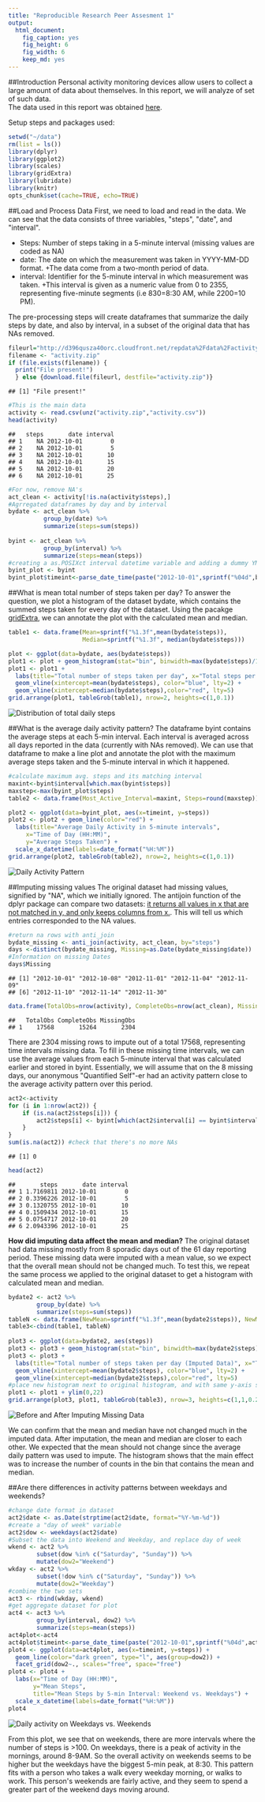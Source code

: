 ```yaml
---
title: "Reproducible Research Peer Assesment 1"
output:
  html_document:
    fig_caption: yes
    fig_height: 6
    fig_width: 6
    keep_md: yes
---
```


##Introduction
Personal activity monitoring devices allow users to collect a large amount of data about themselves. In this report, we will analyze of set of such data.  
The data used in this report was obtained [here](https://d396qusza40orc.cloudfront.net/repdata%2Fdata%2Factivity.zip).

Setup steps and packages used:

```r
setwd("~/data")
rm(list = ls())
library(dplyr)
library(ggplot2)
library(scales)
library(gridExtra)
library(lubridate)
library(knitr)
opts_chunk$set(cache=TRUE, echo=TRUE)
```


##Load and Process Data 
First, we need to load and read in the data. We can see that the data consists of three variables, "steps", "date", and "interval".  

* Steps: Number of steps taking in a 5-minute interval (missing values are coded as NA)  
* date: The date on which the measurement was taken in YYYY-MM-DD format.
+The data come from a two-month period of data.    
* interval: Identifier for the 5-minute interval in which measurement was taken.
+This interval is given as a numeric value from 0 to 2355, representing five-minute segments (i.e 830=8:30 AM, while 2200=10 PM).  

The pre-processing steps will create dataframes that summarize the daily steps by date, and also by interval, in a subset of the original data that has NAs removed. 


```r
fileurl="http://d396qusza40orc.cloudfront.net/repdata%2Fdata%2Factivity.zip"
filename <- "activity.zip"
if (file.exists(filename)) {
  print("File present!")
  } else {download.file(fileurl, destfile="activity.zip")}
```

```
## [1] "File present!"
```

```r
#This is the main data
activity <- read.csv(unz("activity.zip","activity.csv"))
head(activity) 
```

```
##   steps       date interval
## 1    NA 2012-10-01        0
## 2    NA 2012-10-01        5
## 3    NA 2012-10-01       10
## 4    NA 2012-10-01       15
## 5    NA 2012-10-01       20
## 6    NA 2012-10-01       25
```

```r
#For now, remove NA's
act_clean <- activity[!is.na(activity$steps),]
#Agrregated dataframes by day and by interval
bydate <- act_clean %>%
          group_by(date) %>%
          summarize(steps=sum(steps)) 
      
byint <- act_clean %>%
          group_by(interval) %>%
          summarize(steps=mean(steps))
#creating a as.POSIXct interval datetime variable and adding a dummy YMD to the intervals
byint_plot <- byint 
byint_plot$timeint<-parse_date_time(paste("2012-10-01",sprintf("%04d",byint_plot$interval)), "Y!m*!d!H!M!")
```

##What is mean total number of steps taken per day?
To answer the question, we plot a histogram of the dataset bydate, which contains the summed steps taken for every day of the dataset. Using the  pacakge [gridExtra](http://cran.r-project.org/web/packages/gridExtra/gridExtra.pdf), we can annotate the plot with the calculated mean and median. 


```r
table1 <- data.frame(Mean=sprintf("%1.3f",mean(bydate$steps)), 
                     Median=sprintf("%1.3f", median(bydate$steps)))

plot <- ggplot(data=bydate, aes(bydate$steps))
plot1 <- plot + geom_histogram(stat="bin", binwidth=max(bydate$steps)/15,color="dark green", fill="white")
plot1 <- plot1 + 
  labs(title="Total number of steps taken per day", x="Total steps per day", y="Frequency") + 
  geom_vline(xintercept=mean(bydate$steps), color="blue", lty=2) + 
  geom_vline(xintercept=median(bydate$steps),color="red", lty=5) 
grid.arrange(plot1, tableGrob(table1), nrow=2, heights=c(1,0.1))
```

![Distribution of total daily steps](figure/plot1-1.png) 

##What is the average daily activity pattern?
The dataframe byint contains the average steps at each 5-min interval. Each interval is averaged across all days reported in the data (currently with NAs removed). We can use that dataframe to make a line plot and annotate the plot with the maximum average steps taken and the 5-minute interval in which it happened. 



```r
#calculate maximum avg. steps and its matching interval
maxint<-byint$interval[which.max(byint$steps)]
maxstep<-max(byint_plot$steps)
table2 <- data.frame(Most_Active_Interval=maxint, Steps=round(maxstep))

plot2 <- ggplot(data=byint_plot, aes(x=timeint, y=steps))
plot2 <- plot2 + geom_line(color="red") +
  labs(title="Average Daily Activity in 5-minute intervals",
     x="Time of Day (HH:MM)",
     y="Average Steps Taken") + 
  scale_x_datetime(labels=date_format("%H:%M"))
grid.arrange(plot2, tableGrob(table2), nrow=2, heights=c(1,0.1))
```

![Daily Activity Pattern](figure/plot2-1.png) 


##Imputing missing values
The original dataset had missing values, signified by "NA", which we initially ignored. 
The antijoin function of the dplyr package can compare two datasets: [it returns all values in x that are not matched in y, and only keeps columns from x.](https://stat545-ubc.github.io/bit001_dplyr-cheatsheet.html). This will tell us which entries corresponded to the NA values. 


```r
#return na rows with anti_join
bydate_missing <- anti_join(activity, act_clean, by="steps")
days <-distinct(bydate_missing, Missing=as.Date(bydate_missing$date))
#Information on missing Dates
days$Missing
```

```
## [1] "2012-10-01" "2012-10-08" "2012-11-01" "2012-11-04" "2012-11-09"
## [6] "2012-11-10" "2012-11-14" "2012-11-30"
```

```r
data.frame(TotalObs=nrow(activity), CompleteObs=nrow(act_clean), MissingObs=nrow(bydate_missing))
```

```
##   TotalObs CompleteObs MissingObs
## 1    17568       15264       2304
```

There are 2304 missing rows to impute out of a total 17568, representing time intervals missing data. 
To fill in these missing time intervals, we can use the average values from each 5-minute interval that was calculated earlier and stored in byint. Essentially, we will assume that on the 8 missing days, our anonymous "Quantified Self"-er had an activity pattern close to the average activity pattern over this period. 


```r
act2<-activity
for (i in 1:nrow(act2)) {
    if (is.na(act2$steps[i])) {
        act2$steps[i] <- byint[which(act2$interval[i] == byint$interval), ]$steps
    }
}
sum(is.na(act2)) #check that there's no more NAs
```

```
## [1] 0
```

```r
head(act2) 
```

```
##       steps       date interval
## 1 1.7169811 2012-10-01        0
## 2 0.3396226 2012-10-01        5
## 3 0.1320755 2012-10-01       10
## 4 0.1509434 2012-10-01       15
## 5 0.0754717 2012-10-01       20
## 6 2.0943396 2012-10-01       25
```

**How did imputing data affect the mean and median?**
The original dataset had data missing mostly from 8 sporadic days out of the 61 day reporting period. These missing data were imputed with a mean value, so we expect that the overall mean should not be changed much. To test this, we repeat the same process we applied to the original dataset to get a histogram with calculated mean and median. 


```r
bydate2 <- act2 %>% 
        group_by(date) %>%
        summarize(steps=sum(steps)) 
tableN <- data.frame(NewMean=sprintf("%1.3f",mean(bydate2$steps)), NewMedian=sprintf("%1.3f",median(bydate2$steps)))
table3<-cbind(table1, tableN)
                    
plot3 <- ggplot(data=bydate2, aes(steps))
plot3 <- plot3 + geom_histogram(stat="bin", binwidth=max(bydate2$steps)/15,color="dark green", fill="white") + ylim(0,22)
plot3 <- plot3 + 
  labs(title="Total number of steps taken per day (Imputed Data)", x="Total steps per day", y="Frequency") + 
  geom_vline(xintercept=mean(bydate2$steps), color="blue", lty=2) + 
  geom_vline(xintercept=median(bydate2$steps),color="red", lty=5) 
#place new histogram next to original histogram, and with same y-axis scale
plot1 <- plot1 + ylim(0,22)
grid.arrange(plot3, plot1, tableGrob(table3), nrow=3, heights=c(1,1,0.25))
```

![Before and After Imputing Missing Data](figure/plot3-1.png) 

We can confirm that the mean and median have not changed much in the imputed data. After imputation, the mean and median are closer to each other. We expected that the mean should not change since the average daily pattern was used to impute. The histogram shows that the main effect was to increase the number of counts in the bin that contains the mean and median. 

##Are there differences in activity patterns between weekdays and weekends?


```r
#change date format in dataset
act2$date <- as.Date(strptime(act2$date, format="%Y-%m-%d"))
#create a "day of week" variable
act2$dow <- weekdays(act2$date)
#Subset the data into Weekend and Weekday, and replace day of week 
wkend <- act2 %>%
        subset(dow %in% c("Saturday", "Sunday")) %>%
        mutate(dow2="Weekend")
wkday <- act2 %>% 
        subset(!dow %in% c("Saturday", "Sunday")) %>%
        mutate(dow2="Weekday")
#combine the two sets
act3 <- rbind(wkday, wkend)    
#get aggregate dataset for plot
act4 <- act3 %>%
        group_by(interval, dow2) %>%
        summarize(steps=mean(steps))
act4plot<-act4
act4plot$timeint<-parse_date_time(paste("2012-10-01",sprintf("%04d",act4$interval)), "Y!m*!d!H!M!")
plot4 <- ggplot(data=act4plot, aes(x=timeint, y=steps)) + 
  geom_line(color="dark green", type="l", aes(group=dow2)) + 
  facet_grid(dow2~., scales="free", space="free")
plot4 <- plot4 + 
  labs(x="Time of Day (HH:MM)", 
       y="Mean Steps", 
       title="Mean Steps by 5-min Interval: Weekend vs. Weekdays") +
  scale_x_datetime(labels=date_format("%H:%M"))
plot4
```

![Daily activity on Weekdays vs. Weekends](figure/plot4-1.png) 

From this plot, we see that on weekends, there are more intervals where the number of steps is >100. On weekdays, there is a peak of activity in the mornings, around 8-9AM. So the overall activity on weekends seems to be higher but the weekdays have the biggest 5-min peak, at 8:30. This pattern fits with a person who takes a walk every weekday morning, or walks to work. This person's weekends are fairly active, and they seem to spend a greater part of the weekend days moving around. 

